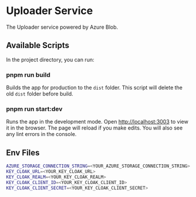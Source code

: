 
# Uploader Service

The Uploader service powered by Azure Blob.

## Available Scripts

In the project directory, you can run:

### pnpm run build

Builds the app for production to the `dist` folder.
This script will delete the old `dist` folder before build.

### pnpm run start:dev

Runs the app in the development mode.
Open [http://localhost:3003](http://localhost:3003) to view it in the browser. The page will reload if you make edits. You will also see any lint errors in the console.

## Env Files

```bash
AZURE_STORAGE_CONNECTION_STRING=<YOUR_AZURE_STORAGE_CONNECTION_STRING>
KEY_CLOAK_URL=<YOUR_KEY_CLOAK_URL>
KEY_CLOAK_REALM=<YOUR_KEY_CLOAK_REALM>
KEY_CLOAK_CLIENT_ID=<YOUR_KEY_CLOAK_CLIENT_ID>
KEY_CLOAK_CLIENT_SECRET=<YOUR_KEY_CLOAK_CLIENT_SECRET>
```
